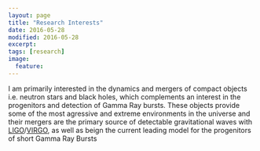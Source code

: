 ```yaml
---
layout: page
title: "Research Interests"
date: 2016-05-28
modified: 2016-05-28
excerpt:
tags: [research]
image:
  feature:
---
```


I am primarily interested in the dynamics and mergers of compact objects i.e. neutron stars and black holes, which complements an interest in the progenitors and detection of Gamma Ray bursts. These objects provide some of the most agressive and extreme environments in the universe and their mergers are the primary source of detectable gravitational waves with [LIGO](https://www.ligo.caltech.edu)/[VIRGO](http://public.virgo-gw.eu/language/en/), as well as beign the current leading model for the progenitors of short Gamma Ray Bursts


